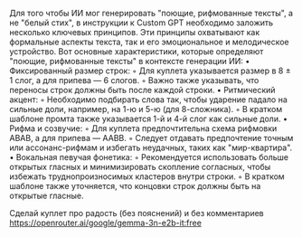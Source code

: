 Для того чтобы ИИ мог генерировать "поющие, рифмованные тексты", а не "белый стих", в инструкции к Custom GPT необходимо заложить несколько ключевых принципов. Эти принципы охватывают как формальные аспекты текста, так и его эмоциональное и мелодическое устройство.
Вот основные характеристики, которые определяют "поющие, рифмованные тексты" в контексте генерации ИИ:
•
Фиксированный размер строк:
◦
Для куплета указывается размер в 8 ± 1 слог, а для припева — 6 слогов.
◦
Важно также указывать, что переносы строк должны быть после каждой строки.
•
Ритмический акцент:
◦
Необходимо подбирать слова так, чтобы ударение падало на сильные доли, например, на 1-ю и 5-ю (для 8-сложника).
◦
В кратком шаблоне промта также указывается 1-й и 4-й слог как сильные доли.
•
Рифма и созвучие:
◦
Для куплета предпочтительна схема рифмовки ABAB, а для припева — AABB.
◦
Следует отдавать предпочтение точным или ассонанс-рифмам и избегать неудачных, таких как "мир-квартира".
•
Вокальная певучая фонетика:
◦
Рекомендуется использовать больше открытых гласных и минимизировать скопление согласных, чтобы избежать труднопроизносимых кластеров внутри строки.
◦
В кратком шаблоне также уточняется, что концовки строк должны быть на открытые гласные.

Сделай куплет про радость (без пояснений) и без комментариев https://openrouter.ai/google/gemma-3n-e2b-it:free
